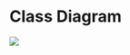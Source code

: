 # Class Diagram

<img src="https://raw.githubusercontent.com/Squad-Back-End/reprography-nodejs/master/docs/diagrams/diagramas_de_classe/Diagramas%20de%20Classe%20%20Back-End%20V1.png" img>
